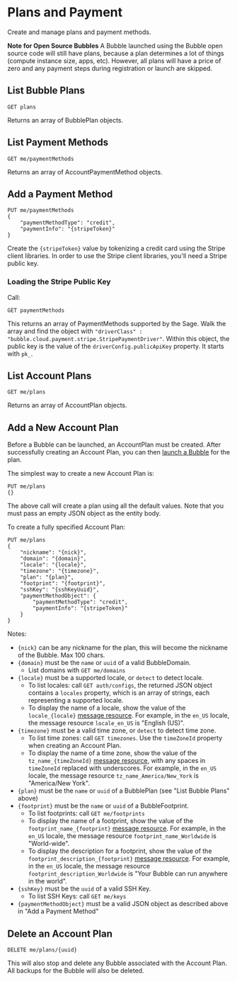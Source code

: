 # Plans and Payment
Create and manage plans and payment methods.

**Note for Open Source Bubbles**
A Bubble launched using the Bubble open source code will still have plans, because a plan determines a lot
of things (compute instance size, apps, etc). However, all plans will have a price of zero
and any payment steps during registration or launch are skipped.

## List Bubble Plans

    GET plans

Returns an array of BubblePlan objects.

## List Payment Methods

    GET me/paymentMethods

Returns an array of AccountPaymentMethod objects.

## Add a Payment Method

    PUT me/paymentMethods
    {
        "paymentMethodType": "credit",
        "paymentInfo": "{stripeToken}"
    }

Create the `{stripeToken}` value by tokenizing a credit card using the Stripe client libraries. In order to use the Stripe
client libraries, you'll need a Stripe public key.

### Loading the Stripe Public Key
Call:

    GET paymentMethods

This returns an array of PaymentMethods supported by the Sage. Walk the array and find the object with `"driverClass" : "bubble.cloud.payment.stripe.StripePaymentDriver"`.
Within this object, the public key is the value of the `driverConfig.publicApiKey` property. It starts with `pk_`.

## List Account Plans

    GET me/plans

Returns an array of AccountPlan objects.

## Add a New Account Plan
Before a Bubble can be launched, an AccountPlan must be created.
After successfully creating an Account Plan, you can then [launch a Bubble](bubbles.md) for the plan. 

The simplest way to create a new Account Plan is:

    PUT me/plans
    {}

The above call will create a plan using all the default values. Note that you must pass an empty JSON object as
the entity body.

To create a fully specified Account Plan:

    PUT me/plans
    {
        "nickname": "{nick}",
        "domain": "{domain}",
        "locale": "{locale}",
        "timezone": "{timezone}",
        "plan": "{plan}",
        "footprint": "{footprint}",
        "sshKey": "{sshKeyUuid}",
        "paymentMethodObject": {
            "paymentMethodType": "credit",
            "paymentInfo": "{stripeToken}"
        }
    }

Notes:
 * `{nick}` can be any nickname for the plan, this will become the nickname of the Bubble. Max 100 chars.
 * `{domain}` must be the `name` or `uuid` of a valid BubbleDomain.
   * List domains with `GET me/domains`
 * `{locale}` must be a supported locale, or `detect` to detect locale.
   * To list locales: call `GET auth/configs`, the returned JSON object contains a `locales` property, which is an array of strings, each representing a supported locale.
   * To display the name of a locale, show the value of the `locale_{locale}` [message resource](message_localization.md). For example, in the `en_US` locale, the message resource `locale_en_US` is "English (US)".
 * `{timezone}` must be a valid time zone, or `detect` to detect time zone.
   * To list time zones: call `GET timezones`. Use the `timeZoneId` property when creating an Account Plan.
   * To display the name of a time zone, show the value of the `tz_name_{timeZoneId}` [message resource](message_localization.md), with any spaces in `timeZoneId` replaced with underscores. For example, in the `en_US` locale, the message resource `tz_name_America/New_York` is "America/New York".
 * `{plan}` must be the `name` or `uuid` of a BubblePlan (see "List Bubble Plans" above)
 * `{footprint}` must be the `name` or `uuid` of a BubbleFootprint.
   * To list footprints: call `GET me/footprints`
   * To display the name of a footprint, show the value of the `footprint_name_{footprint}` [message resource](message_localization.md). For example, in the `en_US` locale, the message resource `footprint_name_Worldwide` is "World-wide".
   * To display the description for a footprint, show the value of the `footprint_description_{footprint}` [message resource](message_localization.md). For example, in the `en_US` locale, the message resource `footprint_description_Worldwide` is "Your Bubble can run anywhere in the world".
 * `{sshKey}` must be the `uuid` of a valid SSH Key.
   * To list SSH Keys: call `GET me/keys`
 * `{paymentMethodObject}` must be a valid JSON object as described above in "Add a Payment Method"

## Delete an Account Plan

    DELETE me/plans/{uuid}

This will also stop and delete any Bubble associated with the Account Plan.
All backups for the Bubble will also be deleted.
